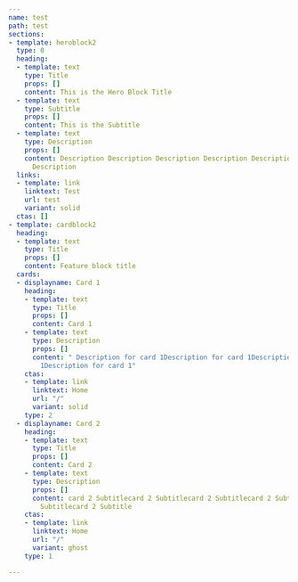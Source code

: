 ```yaml
---
name: test
path: test
sections:
- template: heroblock2
  type: 0
  heading:
  - template: text
    type: Title
    props: []
    content: This is the Hero Block Title
  - template: text
    type: Subtitle
    props: []
    content: This is the Subtitle
  - template: text
    type: Description
    props: []
    content: Description Description Description Description Description Description
      Description
  links:
  - template: link
    linktext: Test
    url: test
    variant: solid
  ctas: []
- template: cardblock2
  heading:
  - template: text
    type: Title
    props: []
    content: Feature block title
  cards:
  - displayname: Card 1
    heading:
    - template: text
      type: Title
      props: []
      content: Card 1
    - template: text
      type: Description
      props: []
      content: " Description for card 1Description for card 1Description for card
        1Description for card 1"
    ctas:
    - template: link
      linktext: Home
      url: "/"
      variant: solid
    type: 2
  - displayname: Card 2
    heading:
    - template: text
      type: Title
      props: []
      content: Card 2
    - template: text
      type: Description
      props: []
      content: card 2 Subtitlecard 2 Subtitlecard 2 Subtitlecard 2 Subtitlecard 2
        Subtitlecard 2 Subtitle
    ctas:
    - template: link
      linktext: Home
      url: "/"
      variant: ghost
    type: 1

---
```

